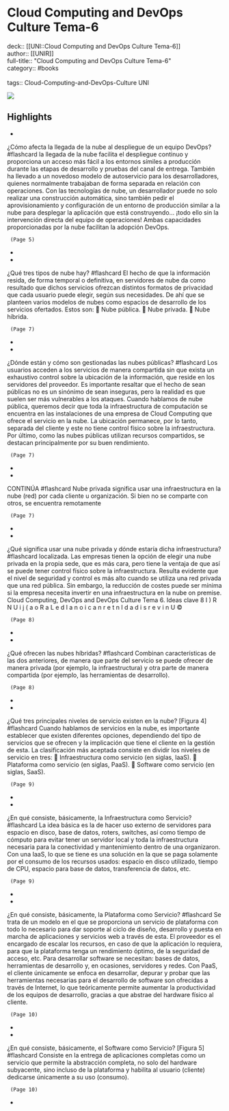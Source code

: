 # Cloud Computing and DevOps Culture Tema-6

deck:: [[UNI::Cloud Computing and DevOps Culture Tema-6]]\
author:: [[UNIR]]\
full-title:: "Cloud Computing and DevOps Culture Tema-6"\
category:: #books\
\
tags:: Cloud-Computing-and-DevOps-Culture UNI  

![](https://readwise-assets.s3.amazonaws.com/media/uploaded_book_covers/profile_22942/d30dfe36-f609-4c27-9c38-9e9ef6c93bf0.png)

## Highlights
- 
 ¿Cómo afecta la llegada de la nube al despliegue de un equipo DevOps? #flashcard 
    la llegada de la nube facilita el despliegue continuo y proporciona un acceso más fácil a los entornos símiles a producción durante las etapas de desarrollo y pruebas del canal de entrega. También ha llevado a un novedoso modelo de autoservicio para los desarrolladores, quienes normalmente trabajaban de forma separada en relación con operaciones. Con las tecnologías de nube, un desarrollador puede no solo realizar una construcción automática, sino también pedir el aprovisionamiento y configuración de un entorno de producción similar a la nube para desplegar la aplicación que está construyendo… ¡todo ello sin la intervención directa del equipo de operaciones! Ambas capacidades proporcionadas por la nube facilitan la adopción DevOps.

     (Page 5)
-
- 
 ¿Qué tres tipos de nube hay? #flashcard 
    El hecho de que la información resida, de forma temporal o definitiva, en servidores de nube da como resultado que dichos servicios ofrezcan distintos formatos de privacidad que cada usuario puede elegir, según sus necesidades. De ahí que se planteen varios modelos de nubes como espacios de desarrollo de los servicios ofertados. Estos son:  Nube pública.  Nube privada.  Nube híbrida.

     (Page 7)
-
- 
 ¿Dónde están y cómo son gestionadas las nubes públicas? #flashcard 
    Los usuarios acceden a los servicios de manera compartida sin que exista un exhaustivo control sobre la ubicación de la información, que reside en los servidores del proveedor. Es importante resaltar que el hecho de sean públicas no es un sinónimo de sean inseguras, pero la realidad es que suelen ser más vulnerables a los ataques. Cuando hablamos de nube pública, queremos decir que toda la infraestructura de computación se encuentra en las instalaciones de una empresa de Cloud Computing que ofrece el servicio en la nube. La ubicación permanece, por lo tanto, separada del cliente y este no tiene control físico sobre la infraestructura. Por último, como las nubes públicas utilizan recursos compartidos, se destacan principalmente por su buen rendimiento.

     (Page 7)
-
- 
 CONTINÚA #flashcard 
    Nube privada significa usar una infraestructura en la nube (red) por cada cliente u organización. Si bien no se comparte con otros, se encuentra remotamente

     (Page 7)
-
- 
 ¿Qué significa usar una nube privada y dónde estaría dicha infraestructura? #flashcard 
    localizada. Las empresas tienen la opción de elegir una nube privada en la propia sede, que es más cara, pero tiene la ventaja de que así se puede tener control físico sobre la infraestructura. Resulta evidente que el nivel de seguridad y control es más alto cuando se utiliza una red privada que una red pública. Sin embargo, la reducción de costes puede ser mínima si la empresa necesita invertir en una infraestructura en la nube on premise. Cloud Computing, DevOps and DevOps Culture Tema 6. Ideas clave 8 I ) R N U i j ( a o R a L e d l a n o i c a n r e t n I d a d i s r e v i n U ©

     (Page 8)
-
- 
 ¿Qué ofrecen las nubes híbridas? #flashcard 
    Combinan características de las dos anteriores, de manera que parte del servicio se puede ofrecer de manera privada (por ejemplo, la infraestructura) y otra parte de manera compartida (por ejemplo, las herramientas de desarrollo).

     (Page 8)
-
- 
 ¿Qué tres principales niveles de servicio existen en la nube? [Figura 4] #flashcard 
    Cuando hablamos de servicios en la nube, es importante establecer que existen diferentes opciones, dependiendo del tipo de servicios que se ofrecen y la implicación que tiene el cliente en la gestión de esta. La clasificación más aceptada consiste en dividir los niveles de servicio en tres:  Infraestructura como servicio (en siglas, IaaS).  Plataforma como servicio (en siglas, PaaS).  Software como servicio (en siglas, SaaS).

     (Page 9)
-
- 
 ¿En qué consiste, básicamente, la Infraestructura como Servicio? #flashcard 
    La idea básica es la de hacer uso externo de servidores para espacio en disco, base de datos, roters, switches, así como tiempo de cómputo para evitar tener un servidor local y toda la infraestructura necesaria para la conectividad y mantenimiento dentro de una organizaron. Con una IaaS, lo que se tiene es una solución en la que se paga solamente por el consumo de los recursos usados: espacio en disco utilizado, tiempo de CPU, espacio para base de datos, transferencia de datos, etc.

     (Page 9)
-
- 
 ¿En qué consiste, básicamente, la Plataforma como Servicio? #flashcard 
    Se trata de un modelo en el que se proporciona un servicio de plataforma con todo lo necesario para dar soporte al ciclo de diseño, desarrollo y puesta en marcha de aplicaciones y servicios web a través de esta. El proveedor es el encargado de escalar los recursos, en caso de que la aplicación lo requiera, para que la plataforma tenga un rendimiento óptimo, de la seguridad de acceso, etc. Para desarrollar software se necesitan: bases de datos, herramientas de desarrollo y, en ocasiones, servidores y redes. Con PaaS, el cliente únicamente se enfoca en desarrollar, depurar y probar que las herramientas necesarias para el desarrollo de software son ofrecidas a través de Internet, lo que teóricamente permite aumentar la productividad de los equipos de desarrollo, gracias a que abstrae del hardware físico al cliente.

     (Page 10)
-
- 
 ¿En qué consiste, básicamente, el Software como Servicio? [Figura 5] #flashcard 
    Consiste en la entrega de aplicaciones completas como un servicio que permite la abstracción completa, no solo del hardware subyacente, sino incluso de la plataforma y habilita al usuario (cliente) dedicarse únicamente a su uso (consumo).

     (Page 10)
-
